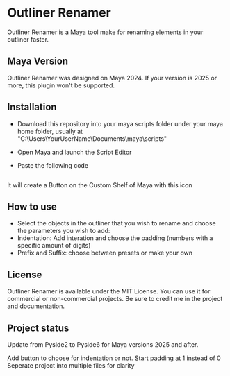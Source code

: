 # Outliner Renamer

Outliner Renamer is a Maya tool make for renaming elements in your outliner faster.

## Maya Version

Outliner Renamer was designed on Maya 2024. If your version is 2025 or more, this plugin won't be supported.

## Installation 

* Download this repository into your maya scripts folder under your maya home folder, usually at "C:\Users\YourUserName\Documents\maya\scripts" 

* Open Maya and launch the Script Editor

* Paste the following code

```python

```

It will create a Button on the Custom Shelf of Maya with this icon 

## How to use

* Select the objects in the outliner that you wish to rename and choose the parameters you wish to add:
 * Indentation: Add interation and choose the padding (numbers with a specific amount of digits)
 * Prefix and Suffix: choose between presets or make your own

## License

Outliner Renamer is available under the MIT License. You can use it for commercial or non-commercial projects. Be sure to credit me in the project and documentation.

## Project status

Update from Pyside2 to Pyside6 for Maya versions 2025 and after.

Add button to choose for indentation or not.
Start padding at 1 instead of 0
Seperate project into multiple files for clarity